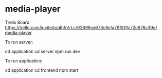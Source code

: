# media-player

Trello Board: https://trello.com/invite/b/qIh5VrLc/02699ea673c8efa79f8f9c72c876c39e/media-player

To run server:

cd application
cd server
npm run dev

To run application:

cd application
cd frontend
npm start
